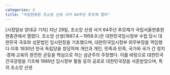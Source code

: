 ```yaml
---
categories: d
title: "국립현충원 조소앙 선생 서거 64주년 추모제 열어"
---
```

[시정일보 양대규 기자] 지난 29일, 조소앙 선생 서거 64주년 추모제가 국립서울현충원 현충관에서 열렸다. 조소앙 선생(1887.4.∼1958.9.)은 대한민국임시정부 수립 당시 대한민국 국호와 성문법인 임시헌장을 기초했으며, 대한민국임시정부 외무부장을 역임했다.이후 1930년 한국 독립당을 창당하며 개인과 개인, 민족과 민족, 국가와 국가 간 정치·경제·교육의 완전한 균등을 핵심으로 하는 삼균주의 주창했다. 이를 바탕으로 대한민국 건국강령을 기초해 1989년 임시정부 활동 등의 공로로 대한민국장을 서훈받았으며, 특히 조소앙 선생